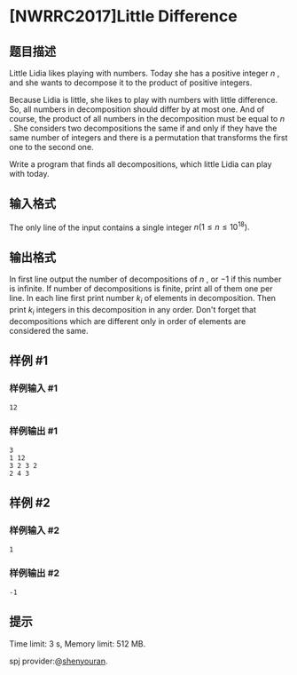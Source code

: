 # [NWRRC2017]Little Difference

## 题目描述



Little Lidia likes playing with numbers. Today she has a positive integer $n$ , and she wants to decompose it to the product of positive integers.

Because Lidia is little, she likes to play with numbers with little difference. So, all numbers in decomposition should differ by at most one. And of course, the product of all numbers in the decomposition must be equal to $n$ . She considers two decompositions the same if and only if they have the same number of integers and there is a permutation that transforms the first one to the second one.

Write a program that finds all decompositions, which little Lidia can play with today.



## 输入格式



The only line of the input contains a single integer $n (1 \le n \le 10^{18}).$



## 输出格式



In first line output the number of decompositions of $n$ , or $−1$ if this number is infinite. If number of decompositions is finite, print all of them one per line. In each line first print number $k_{i}$ of elements in decomposition. Then print $k_{i}$ integers in this decomposition in any order. Don't forget that decompositions which are different only in order of elements are considered the same.



## 样例 #1

### 样例输入 #1
```
12
```

### 样例输出 #1

```
3
1 12
3 2 3 2
2 4 3
```

## 样例 #2

### 样例输入 #2
```
1
```

### 样例输出 #2

```
-1
```

## 提示

Time limit: 3 s, Memory limit: 512 MB. 

spj provider:@[shenyouran](/user/137367).
